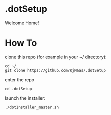 # .dotSetup

Welcome Home!

# How To
clone this repo (for example in your ~/ directory):

    cd ~/
    git clone https://github.com/KjMaas/.dotSetup
    
enter the repo

    cd .dotSetup
    
launch the installer:

    ./dotInstaller_master.sh

